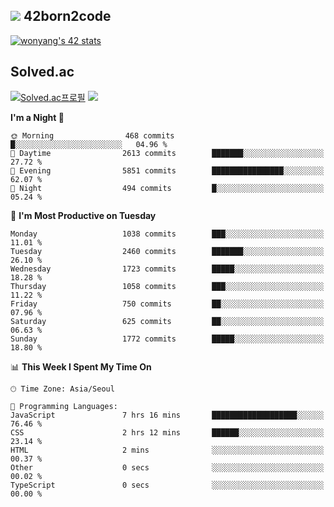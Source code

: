 
## <img src="https://img.shields.io/badge/-000000?style=flat&logo=42&logoColor=white"> 42born2code
<!--[![wonyang's 42 stats](https://badge42.vercel.app/api/v2/cl5nhe5b6007809kydha7ht42/stats?cursusId=21&coalitionId=88)](https://profile.intra.42.fr/users/wonyang)-->

[![wonyang's 42 stats](https://badge.mediaplus.ma/starryblue/wonyang?1337Badge=off&UM6P=off)](https://github.com/oakoudad/badge42)

## Solved.ac
[![Solved.ac프로필](http://mazassumnida.wtf/api/v2/generate_badge?boj=bennyws)](https://solved.ac/bennyws)
<a href="https://solved.ac/bennyws"><img src="http://mazandi.herokuapp.com/api?handle=bennyws&theme=cold"/></a>

<!--START_SECTION:waka-->
**I'm a Night 🦉** 

```text
🌞 Morning                468 commits         █░░░░░░░░░░░░░░░░░░░░░░░░   04.96 % 
🌆 Daytime                2613 commits        ███████░░░░░░░░░░░░░░░░░░   27.72 % 
🌃 Evening                5851 commits        ████████████████░░░░░░░░░   62.07 % 
🌙 Night                  494 commits         █░░░░░░░░░░░░░░░░░░░░░░░░   05.24 % 
```
📅 **I'm Most Productive on Tuesday** 

```text
Monday                   1038 commits        ███░░░░░░░░░░░░░░░░░░░░░░   11.01 % 
Tuesday                  2460 commits        ███████░░░░░░░░░░░░░░░░░░   26.10 % 
Wednesday                1723 commits        █████░░░░░░░░░░░░░░░░░░░░   18.28 % 
Thursday                 1058 commits        ███░░░░░░░░░░░░░░░░░░░░░░   11.22 % 
Friday                   750 commits         ██░░░░░░░░░░░░░░░░░░░░░░░   07.96 % 
Saturday                 625 commits         ██░░░░░░░░░░░░░░░░░░░░░░░   06.63 % 
Sunday                   1772 commits        █████░░░░░░░░░░░░░░░░░░░░   18.80 % 
```


📊 **This Week I Spent My Time On** 

```text
🕑︎ Time Zone: Asia/Seoul

💬 Programming Languages: 
JavaScript               7 hrs 16 mins       ███████████████████░░░░░░   76.46 % 
CSS                      2 hrs 12 mins       ██████░░░░░░░░░░░░░░░░░░░   23.14 % 
HTML                     2 mins              ░░░░░░░░░░░░░░░░░░░░░░░░░   00.37 % 
Other                    0 secs              ░░░░░░░░░░░░░░░░░░░░░░░░░   00.02 % 
TypeScript               0 secs              ░░░░░░░░░░░░░░░░░░░░░░░░░   00.00 % 
```


<!--END_SECTION:waka-->
